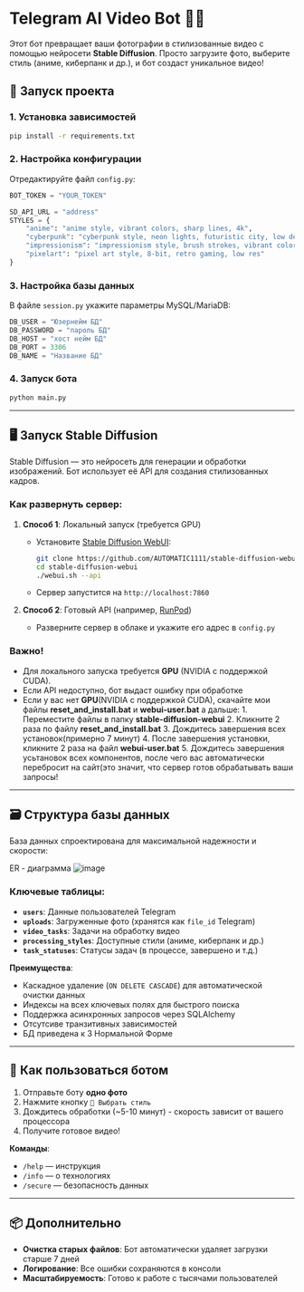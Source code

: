 # Telegram AI Video Bot 🤖🎥

Этот бот превращает ваши фотографии в стилизованные видео с помощью нейросети **Stable Diffusion**. Просто загрузите фото, выберите стиль (аниме, киберпанк и др.), и бот создаст уникальное видео!

## 🚀 Запуск проекта

### 1. Установка зависимостей
```bash
pip install -r requirements.txt
```

### 2. Настройка конфигурации
Отредактируйте файл `config.py`:
```python
BOT_TOKEN = "YOUR_TOKEN"

SD_API_URL = "address"  
STYLES = {
    "anime": "anime style, vibrant colors, sharp lines, 4k",
    "cyberpunk": "cyberpunk style, neon lights, futuristic city, low details",
    "impressionism": "impressionism style, brush strokes, vibrant colors, simple",
    "pixelart": "pixel art style, 8-bit, retro gaming, low res"
}

```

### 3. Настройка базы данных
В файле `session.py` укажите параметры MySQL/MariaDB:
```python
DB_USER = "Юзернейм БД"
DB_PASSWORD = "пароль БД"
DB_HOST = "хост нейм БД"
DB_PORT = 3306
DB_NAME = "Название БД"
```

### 4. Запуск бота
```bash
python main.py
```

---

## 🖥️ Запуск Stable Diffusion
Stable Diffusion — это нейросеть для генерации и обработки изображений. Бот использует её API для создания стилизованных кадров.

### Как развернуть сервер:
1. **Способ 1**: Локальный запуск (требуется GPU)
   - Установите [Stable Diffusion WebUI](https://github.com/AUTOMATIC1111/stable-diffusion-webui):
     ```bash
     git clone https://github.com/AUTOMATIC1111/stable-diffusion-webui.git
     cd stable-diffusion-webui
     ./webui.sh --api
     ```
   - Сервер запустится на `http://localhost:7860`

2. **Способ 2**: Готовый API (например, [RunPod](https://runpod.io/))
   - Разверните сервер в облаке и укажите его адрес в `config.py`

### Важно!
- Для локального запуска требуется **GPU** (NVIDIA с поддержкой CUDA).
- Если API недоступно, бот выдаст ошибку при обработке
- Если у вас нет **GPU**(NVIDIA с поддержкой CUDA), скачайте мои файлы **reset_and_install.bat** и **webui-user.bat** а дальше:
             1. Переместите файлы в папку **stable-diffusion-webui**
             2. Кликните 2 раза по файлу **reset_and_install.bat**
             3. Дождитесь завершения всех установок(примерно 7 минут)
             4. После завершения установки, кликните 2 раза на файл **webui-user.bat**
             5. Дождитесь завершения усьтановок всех компонентов, после чего вас автоматически перебросит на сайт(это значит, что сервер готов обрабатывать ваши запросы!

---

## 🗃️ Структура базы данных
База данных спроектирована для максимальной надежности и скорости:

ER - диаграмма
![image](https://github.com/user-attachments/assets/083410ed-41c4-4a61-9f03-c1f19030aac2)


### Ключевые таблицы:
- **`users`**: Данные пользователей Telegram
- **`uploads`**: Загруженные фото (хранятся как `file_id` Telegram)
- **`video_tasks`**: Задачи на обработку видео
- **`processing_styles`**: Доступные стили (аниме, киберпанк и др.)
- **`task_statuses`**: Статусы задач (в процессе, завершено и т.д.)

**Преимущества**:
- Каскадное удаление (`ON DELETE CASCADE`) для автоматической очистки данных
- Индексы на всех ключевых полях для быстрого поиска
- Поддержка асинхронных запросов через SQLAlchemy
- Отсутсиве транзитивных зависимостей
- БД приведена к 3 Нормальной Форме

---

## 🤖 Как пользоваться ботом
1. Отправьте боту **одно фото**
2. Нажмите кнопку `🎨 Выбрать стиль`
3. Дождитесь обработки (~5-10 минут) - скорость зависит от вашего процессора
4. Получите готовое видео!

**Команды**:
- `/help` — инструкция
- `/info` — о технологиях
- `/secure` — безопасность данных

---

## 📦 Дополнительно
- **Очистка старых файлов**: Бот автоматически удаляет загрузки старше 7 дней
- **Логирование**: Все ошибки сохраняются в консоли
- **Масштабируемость**: Готово к работе с тысячами пользователей

